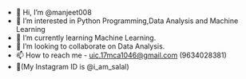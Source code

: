 - 👋 Hi, I’m @manjeet008
- 👀 I’m interested in Python Programming,Data Analysis and Machine Learning
- 🌱 I’m currently learning Machine Learning.
- 💞️ I’m looking to collaborate on Data Analysis.
- 📫 How to reach me - uic.17mca1046@gmail.com (9634028381)
- 💞️(My Instagram ID is @i_am_salal)

<!---
manjeet008/manjeet008 is a ✨ special ✨ repository because its `README.md` (this file) appears on your GitHub profile.
You can click the Preview link to take a look at your changes.
--->
